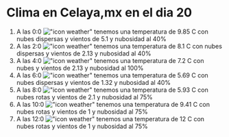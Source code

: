 # Clima en Celaya,mx en el dia 20

1. A las 0:0 !["icon weather"](http://openweathermap.org/img/w/03n.png) tenemos una temperatura de 9.85 C con nubes dispersas y  vientos de 5.1 y nubosidad al 40%
1. A las 2:0 !["icon weather"](http://openweathermap.org/img/w/03n.png) tenemos una temperatura de 8.1 C con nubes dispersas y  vientos de 2.13 y nubosidad al 40%
1. A las 4:0 !["icon weather"](http://openweathermap.org/img/w/04n.png) tenemos una temperatura de 7.2 C con nubes y  vientos de 2.13 y nubosidad al 100%
1. A las 6:0 !["icon weather"](http://openweathermap.org/img/w/03n.png) tenemos una temperatura de 5.69 C con nubes dispersas y  vientos de 1.32 y nubosidad al 40%
1. A las 8:0 !["icon weather"](http://openweathermap.org/img/w/04d.png) tenemos una temperatura de 5.93 C con nubes rotas y  vientos de 2.1 y nubosidad al 75%
1. A las 10:0 !["icon weather"](http://openweathermap.org/img/w/04d.png) tenemos una temperatura de 9.41 C con nubes rotas y  vientos de 1 y nubosidad al 75%
1. A las 12:0 !["icon weather"](http://openweathermap.org/img/w/04d.png) tenemos una temperatura de 12 C con nubes rotas y  vientos de 1 y nubosidad al 75%
